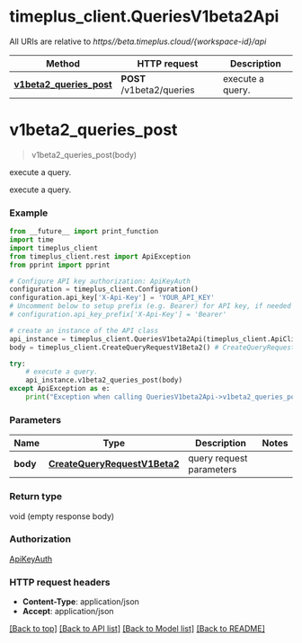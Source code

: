 # timeplus_client.QueriesV1beta2Api

All URIs are relative to _https//beta.timeplus.cloud/{workspace-id}/api_

| Method                                                                | HTTP request              | Description      |
| --------------------------------------------------------------------- | ------------------------- | ---------------- |
| [**v1beta2_queries_post**](QueriesV1beta2Api.md#v1beta2_queries_post) | **POST** /v1beta2/queries | execute a query. |

# **v1beta2_queries_post**

> v1beta2_queries_post(body)

execute a query.

execute a query.

### Example

```python
from __future__ import print_function
import time
import timeplus_client
from timeplus_client.rest import ApiException
from pprint import pprint

# Configure API key authorization: ApiKeyAuth
configuration = timeplus_client.Configuration()
configuration.api_key['X-Api-Key'] = 'YOUR_API_KEY'
# Uncomment below to setup prefix (e.g. Bearer) for API key, if needed
# configuration.api_key_prefix['X-Api-Key'] = 'Bearer'

# create an instance of the API class
api_instance = timeplus_client.QueriesV1beta2Api(timeplus_client.ApiClient(configuration))
body = timeplus_client.CreateQueryRequestV1Beta2() # CreateQueryRequestV1Beta2 | query request parameters

try:
    # execute a query.
    api_instance.v1beta2_queries_post(body)
except ApiException as e:
    print("Exception when calling QueriesV1beta2Api->v1beta2_queries_post: %s\n" % e)
```

### Parameters

| Name     | Type                                                          | Description              | Notes |
| -------- | ------------------------------------------------------------- | ------------------------ | ----- |
| **body** | [**CreateQueryRequestV1Beta2**](CreateQueryRequestV1Beta2.md) | query request parameters |

### Return type

void (empty response body)

### Authorization

[ApiKeyAuth](../README.md#ApiKeyAuth)

### HTTP request headers

- **Content-Type**: application/json
- **Accept**: application/json

[[Back to top]](#) [[Back to API list]](../README.md#documentation-for-api-endpoints) [[Back to Model list]](../README.md#documentation-for-models) [[Back to README]](../README.md)
